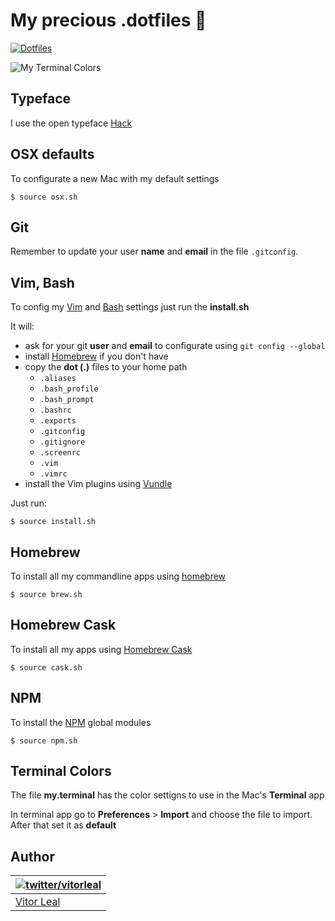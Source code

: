 # My precious .dotfiles :gem:

[![Dotfiles](https://img.shields.io/badge/dot-files-green.svg)](https://dotfiles.github.io/)

![My Terminal Colors](http://i.imgur.com/oGP6knz.png)


## Typeface

I use the open typeface  [Hack](http://sourcefoundry.org/hack/)


## OSX defaults

To configurate a new Mac with my default settings

```
$ source osx.sh
```


## Git

Remember to update your user **name** and **email** in the file `.gitconfig`.


## Vim, Bash

To config my [Vim](http://www.vim.org/) and [Bash](http://en.wikipedia.org/wiki/Bash_(Unix_shell)) settings just run the **install.sh**

It will:
- ask for your git **user** and **email** to configurate using `git config --global`
- install [Homebrew](http://brew.sh/) if you don't have
- copy the **dot (.)** files to your home path
  -  `.aliases`
  - `.bash_profile`
  - `.bash_prompt`
  - `.bashrc`
  - `.exports`
  - `.gitconfig`
  - `.gitignore`
  - `.screenrc`
  - `.vim`
  - `.vimrc`
- install the Vim plugins using [Vundle](https://github.com/VundleVim/Vundle.vim)

Just run:

```
$ source install.sh
```


## Homebrew

To install all my commandline apps using [homebrew](http://brew.sh/)

```
$ source brew.sh
```


## Homebrew Cask

To install all my apps using [Homebrew Cask](http://caskroom.io/)

```
$ source cask.sh
```


## NPM

To install the [NPM](http://npmjs.com) global modules

```
$ source npm.sh
```


## Terminal Colors

The file **my.terminal** has the color settigns to use in the Mac's **Terminal** app

In terminal app go to **Preferences** > **Import** and choose the file to import. After that set it as **default**


## Author

| [![twitter/vitorleal](http://gravatar.com/avatar/e133221d7fbc0dee159dca127d2f6f00?s=80)](http://twitter.com/vitorleal "Follow @vitorleal on Twitter") |
|---|
| [Vitor Leal](http://vitorleal.com) |

